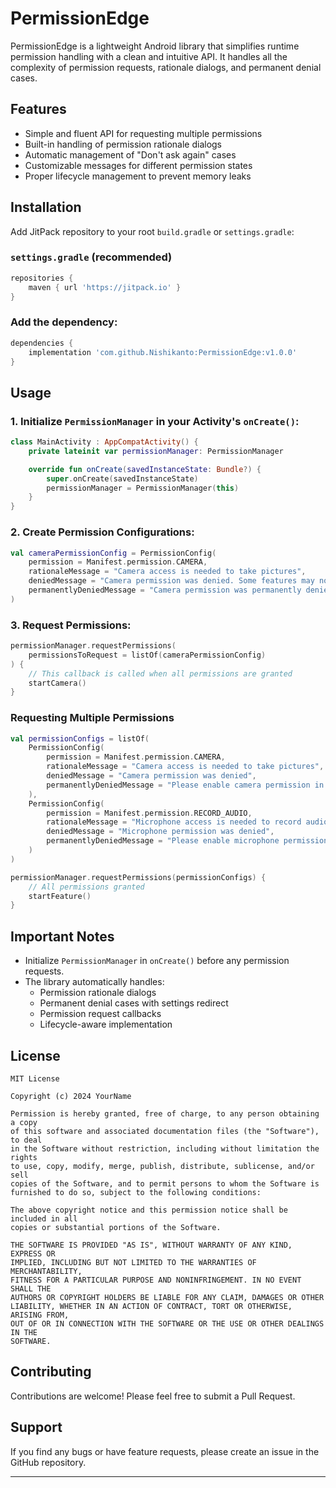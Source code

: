 # PermissionEdge

PermissionEdge is a lightweight Android library that simplifies runtime permission handling with a clean and intuitive API. It handles all the complexity of permission requests, rationale dialogs, and permanent denial cases.

## Features

- Simple and fluent API for requesting multiple permissions
- Built-in handling of permission rationale dialogs
- Automatic management of "Don't ask again" cases
- Customizable messages for different permission states
- Proper lifecycle management to prevent memory leaks

## Installation

Add JitPack repository to your root `build.gradle` or `settings.gradle`:

### **`settings.gradle` (recommended)**

```groovy
repositories {
    maven { url 'https://jitpack.io' }
}
```

### Add the dependency:

```groovy
dependencies {
    implementation 'com.github.Nishikanto:PermissionEdge:v1.0.0'
}
```

## Usage

### 1. Initialize `PermissionManager` in your Activity's `onCreate()`:

```kotlin
class MainActivity : AppCompatActivity() {
    private lateinit var permissionManager: PermissionManager

    override fun onCreate(savedInstanceState: Bundle?) {
        super.onCreate(savedInstanceState)
        permissionManager = PermissionManager(this)
    }
}
```

### 2. Create Permission Configurations:

```kotlin
val cameraPermissionConfig = PermissionConfig(
    permission = Manifest.permission.CAMERA,
    rationaleMessage = "Camera access is needed to take pictures",
    deniedMessage = "Camera permission was denied. Some features may not work.",
    permanentlyDeniedMessage = "Camera permission was permanently denied. Please enable it in app settings."
)
```

### 3. Request Permissions:

```kotlin
permissionManager.requestPermissions(
    permissionsToRequest = listOf(cameraPermissionConfig)
) {
    // This callback is called when all permissions are granted
    startCamera()
}
```

### Requesting Multiple Permissions

```kotlin
val permissionConfigs = listOf(
    PermissionConfig(
        permission = Manifest.permission.CAMERA,
        rationaleMessage = "Camera access is needed to take pictures",
        deniedMessage = "Camera permission was denied",
        permanentlyDeniedMessage = "Please enable camera permission in settings"
    ),
    PermissionConfig(
        permission = Manifest.permission.RECORD_AUDIO,
        rationaleMessage = "Microphone access is needed to record audio",
        deniedMessage = "Microphone permission was denied",
        permanentlyDeniedMessage = "Please enable microphone permission in settings"
    )
)

permissionManager.requestPermissions(permissionConfigs) {
    // All permissions granted
    startFeature()
}
```

## Important Notes

- Initialize `PermissionManager` in `onCreate()` before any permission requests.
- The library automatically handles:
    - Permission rationale dialogs
    - Permanent denial cases with settings redirect
    - Permission request callbacks
    - Lifecycle-aware implementation

## License

```
MIT License

Copyright (c) 2024 YourName

Permission is hereby granted, free of charge, to any person obtaining a copy
of this software and associated documentation files (the "Software"), to deal
in the Software without restriction, including without limitation the rights
to use, copy, modify, merge, publish, distribute, sublicense, and/or sell
copies of the Software, and to permit persons to whom the Software is
furnished to do so, subject to the following conditions:

The above copyright notice and this permission notice shall be included in all
copies or substantial portions of the Software.

THE SOFTWARE IS PROVIDED "AS IS", WITHOUT WARRANTY OF ANY KIND, EXPRESS OR
IMPLIED, INCLUDING BUT NOT LIMITED TO THE WARRANTIES OF MERCHANTABILITY,
FITNESS FOR A PARTICULAR PURPOSE AND NONINFRINGEMENT. IN NO EVENT SHALL THE
AUTHORS OR COPYRIGHT HOLDERS BE LIABLE FOR ANY CLAIM, DAMAGES OR OTHER
LIABILITY, WHETHER IN AN ACTION OF CONTRACT, TORT OR OTHERWISE, ARISING FROM,
OUT OF OR IN CONNECTION WITH THE SOFTWARE OR THE USE OR OTHER DEALINGS IN THE
SOFTWARE.
```

## Contributing

Contributions are welcome! Please feel free to submit a Pull Request.

## Support

If you find any bugs or have feature requests, please create an issue in the GitHub repository.

---
